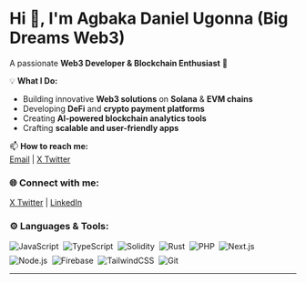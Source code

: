 # Hi 👋, I'm Agbaka Daniel Ugonna (Big Dreams Web3)

A passionate **Web3 Developer & Blockchain Enthusiast** 🚀  

💡 **What I Do:**  
- Building innovative **Web3 solutions** on **Solana** & **EVM chains**  
- Developing **DeFi** and **crypto payment platforms**  
- Creating **AI-powered blockchain analytics tools**  
- Crafting **scalable and user-friendly apps**  

📫 **How to reach me:**  
[Email](mailto:99craftson@gmail.com) | [X Twitter](https://twitter.com/0xbigdream)  

### 🌐 Connect with me:  
[X Twitter](https://twitter.com/0xbigdream) | [LinkedIn](https://linkedin.com/)  

### ⚙️ Languages & Tools:

<div style="display: flex; flex-wrap: wrap; gap: 8px;">
  <img src="https://img.shields.io/badge/JavaScript-F7DF1E?style=for-the-badge&logo=javascript&logoColor=black" alt="JavaScript" />
  <img src="https://img.shields.io/badge/TypeScript-007ACC?style=for-the-badge&logo=typescript&logoColor=white" alt="TypeScript" />
  <img src="https://img.shields.io/badge/Solidity-363636?style=for-the-badge&logo=solidity&logoColor=white" alt="Solidity" />
  <img src="https://img.shields.io/badge/Rust-000000?style=for-the-badge&logo=rust&logoColor=white" alt="Rust" />
  <img src="https://img.shields.io/badge/PHP-777BB4?style=for-the-badge&logo=php&logoColor=white" alt="PHP" />
  <img src="https://img.shields.io/badge/Next.js-000000?style=for-the-badge&logo=nextdotjs&logoColor=white" alt="Next.js" />
  <img src="https://img.shields.io/badge/Node.js-43853D?style=for-the-badge&logo=node.js&logoColor=white" alt="Node.js" />
  <img src="https://img.shields.io/badge/Firebase-FFCA28?style=for-the-badge&logo=firebase&logoColor=black" alt="Firebase" />
  <img src="https://img.shields.io/badge/TailwindCSS-38B2AC?style=for-the-badge&logo=tailwindcss&logoColor=white" alt="TailwindCSS" />
  <img src="https://img.shields.io/badge/Git-F05032?style=for-the-badge&logo=git&logoColor=white" alt="Git" />
</div>


---
